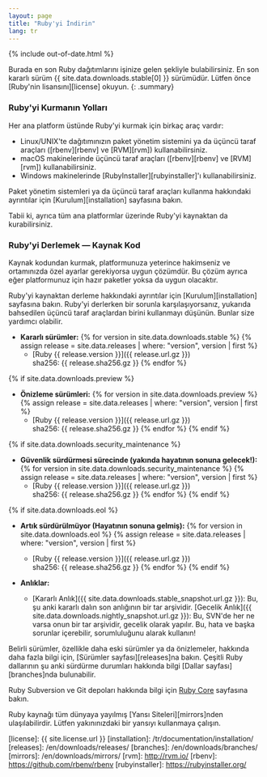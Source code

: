 ```yaml
---
layout: page
title: "Ruby'yi İndirin"
lang: tr
---
```


{% include out-of-date.html %}

Burada en son Ruby dağıtımlarını işinize gelen şekliyle bulabilirsiniz.
En son kararlı sürüm {{ site.data.downloads.stable[0] }} sürümüdür.
Lütfen önce [Ruby'nin lisansını][license] okuyun.
{: .summary}

### Ruby'yi Kurmanın Yolları

Her ana platform üstünde Ruby'yi kurmak için birkaç araç vardır:

* Linux/UNIX'te dağıtımınızın paket yönetim sistemini ya da
  üçüncü taraf araçları ([rbenv][rbenv] ve [RVM][rvm]) kullanabilirsiniz.
* macOS makinelerinde üçüncü taraf araçları ([rbenv][rbenv] ve [RVM][rvm]) kullanabilirsiniz.
* Windows makinelerinde [RubyInstaller][rubyinstaller]'ı kullanabilirsiniz.

Paket yönetim sistemleri ya da üçüncü taraf araçları kullanma hakkındaki
ayrıntılar için [Kurulum][installation] sayfasına bakın.

Tabii ki, ayrıca tüm ana platformlar üzerinde Ruby'yi kaynaktan da kurabilirsiniz.

### Ruby'yi Derlemek — Kaynak Kod

Kaynak kodundan kurmak, platformunuza yeterince hakimseniz ve
ortamınızda özel ayarlar gerekiyorsa uygun çözümdür. Bu çözüm ayrıca
eğer platformunuz için hazır paketler yoksa da uygun olacaktır.

Ruby'yi kaynaktan derleme hakkındaki ayrıntılar için [Kurulum][installation]
sayfasına bakın. Ruby'yi derlerken bir sorunla karşılaşıyorsanız,
yukarıda bahsedilen üçüncü taraf araçlardan birini kullanmayı düşünün.
Bunlar size yardımcı olabilir.

* **Kararlı sürümler:**
  {% for version in site.data.downloads.stable %}
  {% assign release = site.data.releases | where: "version", version | first %}
  * [Ruby {{ release.version }}]({{ release.url.gz }})<br>
    sha256: {{ release.sha256.gz }}
  {% endfor %}

{% if site.data.downloads.preview %}
* **Önizleme sürümleri:**
  {% for version in site.data.downloads.preview %}
  {% assign release = site.data.releases | where: "version", version | first %}
  * [Ruby {{ release.version }}]({{ release.url.gz }})<br>
    sha256: {{ release.sha256.gz }}
  {% endfor %}
{% endif %}

{% if site.data.downloads.security_maintenance %}
* **Güvenlik sürdürmesi sürecinde (yakında hayatının sonuna gelecek!):**
  {% for version in site.data.downloads.security_maintenance %}
  {% assign release = site.data.releases | where: "version", version | first %}
  * [Ruby {{ release.version }}]({{ release.url.gz }})<br>
    sha256: {{ release.sha256.gz }}
  {% endfor %}
{% endif %}

{% if site.data.downloads.eol %}
* **Artık sürdürülmüyor (Hayatının sonuna gelmiş):**
  {% for version in site.data.downloads.eol %}
  {% assign release = site.data.releases | where: "version", version | first %}
  * [Ruby {{ release.version }}]({{ release.url.gz }})<br>
    sha256: {{ release.sha256.gz }}
  {% endfor %}
{% endif %}

* **Anlıklar:**
  * [Kararlı Anlık]({{ site.data.downloads.stable_snapshot.url.gz }}):
    Bu, şu anki kararlı dalın son anlığının bir tar arşividir.
    [Gecelik Anlık]({{ site.data.downloads.nightly_snapshot.url.gz }}):
    Bu, SVN'de her ne varsa onun bir tar arşividir, gecelik olarak yapılır.
    Bu, hata ve başka sorunlar içerebilir, sorumluluğunu alarak kullanın!

Belirli sürümler, özellikle daha eski sürümler ya da önizlemeler,
hakkında daha fazla bilgi için, [Sürümler sayfası][releases]na bakın.
Çeşitli Ruby dallarının şu anki sürdürme durumları hakkında bilgi
[Dallar sayfası][branches]nda bulunabilir.

Ruby Subversion ve Git depoları hakkında bilgi için [Ruby
Core](/en/community/ruby-core/) sayfasına bakın.

Ruby kaynağı tüm dünyaya yayılmış [Yansı Siteleri][mirrors]nden
ulaşılabilirdir.
Lütfen yakınınızdaki bir yansıyı kullanmaya çalışın.



[license]: {{ site.license.url }}
[installation]: /tr/documentation/installation/
[releases]: /en/downloads/releases/
[branches]: /en/downloads/branches/
[mirrors]: /en/downloads/mirrors/
[rvm]: http://rvm.io/
[rbenv]: https://github.com/rbenv/rbenv
[rubyinstaller]: https://rubyinstaller.org/
